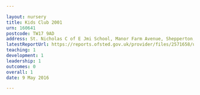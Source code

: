 ```yaml
---

layout: nursery
title: Kids Club 2001
urn: 160641
postcode: TW17 9AD
address: St. Nicholas C of E Jmi School, Manor Farm Avenue, Shepperton, Middlesex, TW17 9AD
latestReportUrl: https://reports.ofsted.gov.uk/provider/files/2571658/urn/160641.pdf
teaching: 1
development: 1
leadership: 1
outcomes: 0
overall: 1
date: 9 May 2016

---
```

